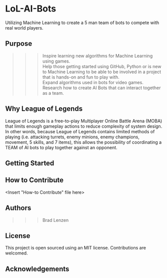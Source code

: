 # LoL-AI-Bots
Utilizing Machine Learning to create a 5 man team of bots to compete with real world players.
  
## Purpose
  >>> Inspire learning new algorithms for Machine Learning using games.<br/>
  >>> Help those getting started using GitHub, Python or is new to Machine Learning to be able to be involved in a project that is hands-on and fun to play with.<br/>
  >>> Expand algorithms used in bots for video games.<br/>
  >>> Research how to create AI Bots that can interact together as a team.<br/>
  
## Why League of Legends
  League of Legends is a free-to-play Multiplayer Online Battle Arena (MOBA) that limits enough gameplay actions to reduce complexity of system design. In other words, because League of Legends contains limited methods of playing (i.e. attacking turrets, enemy minions, enemy champions, movement, 5 skills, and 7 items), this allows the possibility of coordinating a TEAM of AI bots to play together against an opponent. 

## Getting Started
<Insert How-to Download here>

## How to Contribute
<Insert "How-to Contribute" file here>

## Authors
  >>> Brad Lenzen

## License
This project is open sourced using an MIT license.
Contributions are welcomed.

## Acknowledgements
<Insert Acknowledgements>
